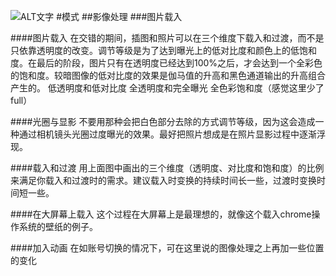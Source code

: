 ![ALT文字](images/materialdesign-goals-landingimage_large_mdpi.png)
#模式
##影像处理
###图片载入

####图片载入
在交错的期间，插图和照片可以在三个维度下载入和过渡，而不是只依靠透明度的改变。调节等级是为了达到曝光上的低对比度和颜色上的低饱和度。在最后的阶段，图片只有在透明度已经达到100%之后，才会达到一个全彩色的饱和度。较暗图像的低对比度的效果是伽马值的升高和黑色通道输出的升高组合产生的。
低透明度和低对比度
全透明度和完全曝光
全色彩饱和度（感觉这里少了full）

####光圈与显影
不要用那种会把白色部分去除的方式调节等级，因为这会造成一种通过相机镜头光圈过度曝光的效果。最好把照片想成是在照片显影过程中逐渐浮现。

####载入和过渡
用上面图中画出的三个维度（透明度、对比度和饱和度）的比例来满足你载入和过渡时的需求。建议载入时变换的持续时间长一些，过渡时变换时间短一些。

####在大屏幕上载入
这个过程在大屏幕上是最理想的，就像这个载入chrome操作系统的壁纸的例子。

####加入动画
在如账号切换的情况下，可在这里说的图像处理之上再加一些位置的变化


